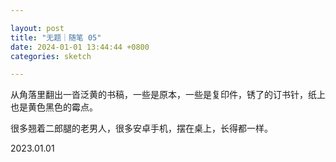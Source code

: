 ```yaml
---

layout: post
title: "无题｜随笔 05"
date: 2024-01-01 13:44:44 +0800
categories: sketch

---
```


从角落里翻出一沓泛黄的书稿，一些是原本，一些是复印件，锈了的订书针，纸上也是黄色黑色的霉点。

很多翘着二郎腿的老男人，很多安卓手机，摆在桌上，长得都一样。

2023.01.01